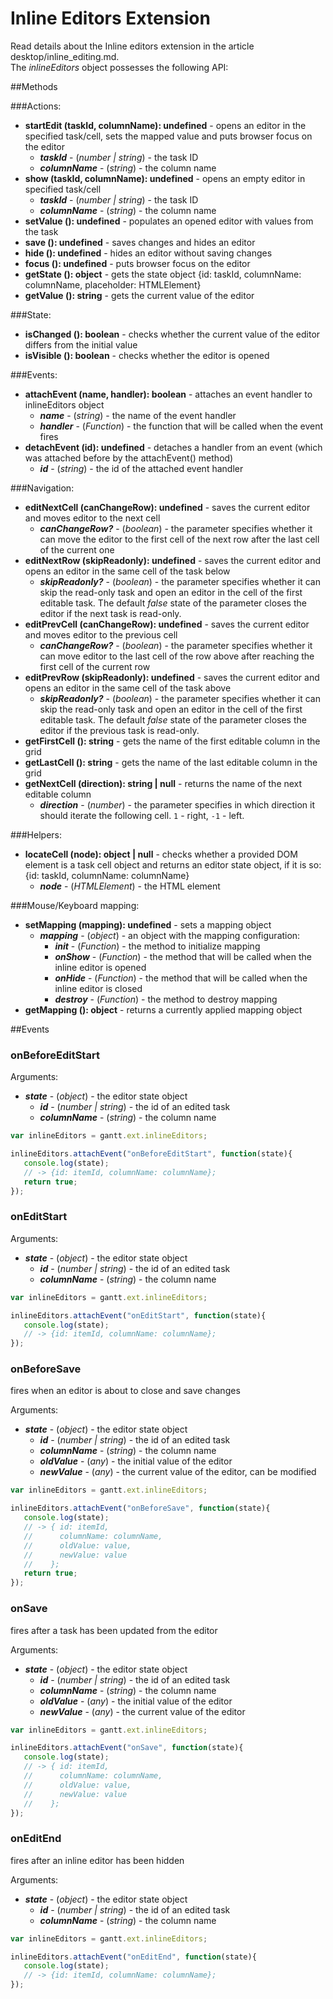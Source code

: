 Inline Editors Extension
========================

Read details about the Inline editors extension in the article desktop/inline_editing.md. <br> The *inlineEditors* object possesses the following API:

##Methods

###Actions:

- <span class=submethod>**startEdit (taskId, columnName): undefined**</span> - opens an editor in the specified task/cell, sets the mapped value and puts browser focus on the editor
    - **_taskId_** - (*number | string*) - the task ID
    - **_columnName_** - (*string*) - the column name
- <span class=submethod>**show (taskId, columnName): undefined**</span> - opens an empty editor in specified task/cell
    - **_taskId_** - (*number | string*) - the task ID
    - **_columnName_** - (*string*) - the column name
- <span class=submethod>**setValue (): undefined**</span> - populates an opened editor with values from the task
- <span class=submethod>**save (): undefined**</span> - saves changes and hides an editor
- <span class=submethod>**hide (): undefined**</span> - hides an editor without saving changes
- <span class=submethod>**focus (): undefined**</span> - puts browser focus on the editor 
- <span class=submethod>**getState (): object**</span> - gets the state object {id: taskId, columnName: columnName, placeholder: HTMLElement}
- <span class=submethod>**getValue (): string**</span> - gets the current value of the editor

###State: 

- <span class=submethod>**isChanged (): boolean**</span> - checks whether the current value of the editor differs from the initial value
- <span class=submethod>**isVisible (): boolean**</span> - checks whether the editor is opened

###Events:

- <span class=submethod>**attachEvent (name, handler): boolean**</span> - attaches an event handler to inlineEditors object
    - **_name_** - (*string*) - the name of the event handler
    - **_handler_** - (*Function*) - the function that will be called when the event fires
- <span class=submethod>**detachEvent (id): undefined**</span> - detaches a handler from an event (which was attached before by the attachEvent() method) 
    - **_id_** - (*string*) - the id of the attached event handler


###Navigation:

- <span class=submethod>**editNextCell (canChangeRow): undefined**</span> - saves the current editor and moves editor to the next cell 
    - **_canChangeRow?_**  - (*boolean*) - the parameter specifies whether it can move the editor to the first cell of the next row after the last cell of the current one
- <span class=submethod>**editNextRow (skipReadonly): undefined**</span> - saves the current editor and opens an editor in the same cell of the task below
    - **_skipReadonly?_**  - (*boolean*) - the parameter specifies whether it can skip the read-only task and open an editor in the cell of the first editable task. The default *false* state of the parameter closes the editor if the next task is read-only.
- <span class=submethod>**editPrevCell (canChangeRow): undefined**</span> - saves the current editor and moves editor to the previous cell 
    - **_canChangeRow?_**  - (*boolean*) - the parameter specifies whether it can move editor to the last cell of the row above after reaching the first cell of the current row
- <span class=submethod>**editPrevRow (skipReadonly): undefined**</span> - saves the current editor and opens an editor in the same cell of the task above
    - **_skipReadonly?_**  - (*boolean*) - the parameter specifies whether it can skip the read-only task and open an editor in the cell of the first editable task. The default *false* state of the parameter closes the editor if the previous task is read-only.
- <span class=submethod>**getFirstCell (): string**</span> - gets the name of the first editable column in the grid
- <span class=submethod>**getLastCell (): string**</span> - gets the name of the last editable column in the grid
- <span class=submethod>**getNextCell (direction): string | null**</span> - returns the name of the next editable column
    - **_direction_**  - (*number*) - the parameter specifies in which direction it should iterate the following cell. `1` - right, `-1` - left.


###Helpers:

- <span class=submethod>**locateCell (node): object | null**</span> - checks whether a provided DOM element is a task cell object and returns an editor state object, if it is so: {id: taskId, columnName: columnName}
    - **_node_** - (*HTMLElement*) - the HTML element


###Mouse/Keyboard mapping:

- <span class=submethod>**setMapping (mapping): undefined**</span> - sets a mapping object
    - **_mapping_** - (*object*) - an object with the mapping configuration:
        - **_init_** - (*Function*) - the method to initialize mapping
        - **_onShow_** - (*Function*) - the method that will be called when the inline editor is opened
        - **_onHide_** - (*Function*) - the method that will be called when the inline editor is closed
        - **_destroy_** - (*Function*) - the method to destroy mapping
- <span class=submethod>**getMapping (): object**</span> - returns a currently applied mapping object


##Events

### <span class=eventname>onBeforeEditStart</span>

Arguments:
<span class=eventarguments>

- **_state_** - (*object*) - the editor state object
	- **_id_** - (*number | string*) - the id of an edited task
	- **_columnName_** - (*string*) - the column name
</span>

~~~js
var inlineEditors = gantt.ext.inlineEditors;

inlineEditors.attachEvent("onBeforeEditStart", function(state){
   console.log(state);
   // -> {id: itemId, columnName: columnName};
   return true;
});
~~~

### <span class=eventname>onEditStart</span>

Arguments:
<span class=eventarguments>

- **_state_** - (*object*) - the editor state object
	- **_id_** - (*number | string*) - the id of an edited task
	- **_columnName_** - (*string*) - the column name
</span>

~~~js
var inlineEditors = gantt.ext.inlineEditors;

inlineEditors.attachEvent("onEditStart", function(state){
   console.log(state);
   // -> {id: itemId, columnName: columnName};
});
~~~

### <span class=eventname>onBeforeSave</span>

fires when an editor is about to close and save changes

Arguments:
<span class=eventarguments>

- **_state_** - (*object*) - the editor state object
	- **_id_** - (*number | string*) - the id of an edited task
	- **_columnName_** - (*string*) - the column name
	- **_oldValue_** - (*any*) - the initial value of the editor
	- **_newValue_** - (*any*) - the current value of the editor, can be modified
</span>

~~~js
var inlineEditors = gantt.ext.inlineEditors;

inlineEditors.attachEvent("onBeforeSave", function(state){
   console.log(state);
   // -> { id: itemId, 
   //      columnName: columnName, 
   //      oldValue: value, 
   //      newValue: value
   //    };
   return true;
});
~~~

### <span class=eventname>onSave</span>

fires after a task has been updated from the editor

Arguments:
<span class=eventarguments>

- **_state_** - (*object*) - the editor state object
	- **_id_** - (*number | string*) - the id of an edited task
	- **_columnName_** - (*string*) - the column name
	- **_oldValue_** - (*any*) - the initial value of the editor
	- **_newValue_** - (*any*) - the current value of the editor
</span>

~~~js
var inlineEditors = gantt.ext.inlineEditors;

inlineEditors.attachEvent("onSave", function(state){
   console.log(state);
   // -> { id: itemId, 
   //      columnName: columnName, 
   //      oldValue: value, 
   //      newValue: value
   //    };
});
~~~

### <span class=eventname>onEditEnd</span>

fires after an inline editor has been hidden


Arguments:
<span class=eventarguments>

- **_state_** - (*object*) - the editor state object
	- **_id_** - (*number | string*) - the id of an edited task
	- **_columnName_** - (*string*) - the column name
</span>

~~~js
var inlineEditors = gantt.ext.inlineEditors;

inlineEditors.attachEvent("onEditEnd", function(state){
   console.log(state);
   // -> {id: itemId, columnName: columnName};
});
~~~
